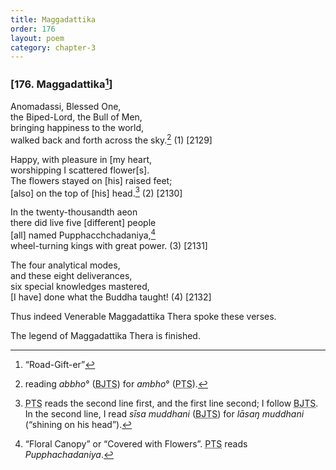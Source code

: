 ```yaml
---
title: Maggadattika
order: 176
layout: poem
category: chapter-3
---
```


### \[176. Maggadattika[^1]\]

Anomadassi, Blessed One,  
the Biped-Lord, the Bull of Men,  
bringing happiness to the world,  
walked back and forth across the sky.[^2] (1) \[2129\]

Happy, with pleasure in \[my heart,  
worshipping I scattered flower\[s\].  
The flowers stayed on \[his\] raised feet;  
\[also\] on the top of \[his\] head.[^3] (2) \[2130\]

In the twenty-thousandth aeon  
there did live five \[different\] people  
\[all\] named Puppha<span class="diacritics" data-state="on">c</span><span class="no-diacritics" data-state="off">ch</span>chadaniya,[^4]  
wheel-turning kings with great power. (3) \[2131\]

The four analytical modes,  
and these eight deliverances,  
six special knowledges mastered,  
\[I have\] done what the Buddha taught! (4) \[2132\]

Thus indeed Venerable Maggadattika Thera spoke these verses.

The legend of Maggadattika Thera is finished.

[^1]: “Road-Gift-er”

[^2]: reading *abbho*° (<abbr title="Buddha Jayanthi Tripitaka Series">BJTS</abbr>) for *ambho*° (<abbr title="Pali Text Society">PTS</abbr>).

[^3]: <abbr title="Pali Text Society">PTS</abbr> reads the second line first, and the first line second; I follow <abbr title="Buddha Jayanthi Tripitaka Series">BJTS</abbr>. In the second line, I read *sīsa muddhani* (<abbr title="Buddha Jayanthi Tripitaka Series">BJTS</abbr>) for *lāsaŋ muddhani* (“shining on his head”).

[^4]: “Floral Canopy” or “Covered with Flowers”. <abbr title="Pali Text Society">PTS</abbr> reads *Pupphachadaniya*.
